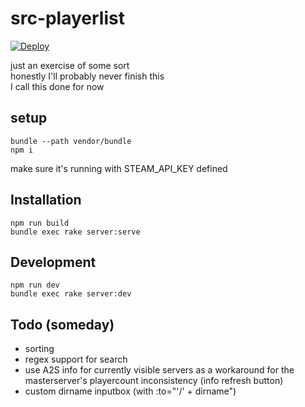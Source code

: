 # src-playerlist

[![Deploy](https://www.herokucdn.com/deploy/button.svg)](https://heroku.com/deploy)

just an exercise of some sort\
honestly I'll probably never finish this\
I call this done for now

## setup
```
bundle --path vendor/bundle
npm i
```
make sure it's running with STEAM_API_KEY defined

## Installation
```
npm run build
bundle exec rake server:serve
```

## Development
```
npm run dev
bundle exec rake server:dev
```

## Todo (someday)
- sorting
- regex support for search
- use A2S info for currently visible servers as a workaround for the masterserver's playercount inconsistency (info refresh button)
- custom dirname inputbox (with :to="'/' + dirname")